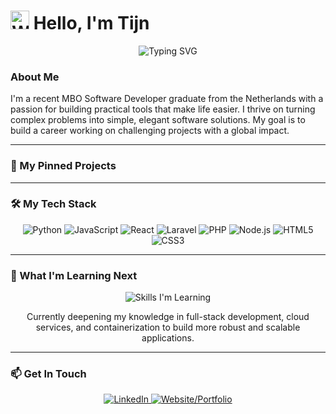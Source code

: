 # <img src="https://raw.githubusercontent.com/Tarikul-Islam-Anik/Animated-Fluent-Emojis/master/Emojis/Hand%20gestures/Waving%20Hand.png" alt="Waving Hand" width="30" height="30" /> Hello, I'm Tijn

<div align="center">
  <!-- FIX: Corrected typo in URL parameter (¢er=true) -->
  <img src="https://readme-typing-svg.herokuapp.com?font=Fira+Code&size=24&duration=3000&pause=1000&color=2E9AFF¢er=true&vCenter=true&width=435&lines=Software+Developer;MBO+Graduate;Passionate+Problem+Solver" alt="Typing SVG" />
</div>

### About Me
I'm a recent MBO Software Developer graduate from the Netherlands with a passion for building practical tools that make life easier. I thrive on turning complex problems into simple, elegant software solutions. My goal is to build a career working on challenging projects with a global impact.

---

### 🚀 My Pinned Projects

---

### 🛠️ My Tech Stack
<div align="center">
  <!-- FIX: Converted Markdown images to HTML <img> tags to render inside the div -->
  <img src="https://img.shields.io/badge/Python-3776AB?style=for-the-badge&logo=python&logoColor=white" alt="Python"/>
  <img src="https://img.shields.io/badge/JavaScript-F7DF1E?style=for-the-badge&logo=javascript&logoColor=black" alt="JavaScript"/>
  <img src="https://img.shields.io/badge/React-61DAFB?style=for-the-badge&logo=react&logoColor=black" alt="React"/>
  <img src="https://img.shields.io/badge/Laravel-FF2D20?style=for-the-badge&logo=laravel&logoColor=white" alt="Laravel"/>
  <img src="https://img.shields.io/badge/PHP-777BB4?style=for-the-badge&logo=php&logoColor=white" alt="PHP"/>
  <img src="https://img.shields.io/badge/Node.js-43853D?style=for-the-badge&logo=node.js&logoColor=white" alt="Node.js"/>
  <img src="https://img.shields.io/badge/HTML5-E34F26?style=for-the-badge&logo=html5&logoColor=white" alt="HTML5"/>
  <img src="https://img.shields.io/badge/CSS3-1572B6?style=for-the-badge&logo=css3&logoColor=white" alt="CSS3"/>
</div>

---

### 🌱 What I'm Learning Next
<div align="center">
  <img src="https://skillicons.dev/icons?i=nextjs,typescript,docker,aws" alt="Skills I'm Learning" />
  <p>Currently deepening my knowledge in full-stack development, cloud services, and containerization to build more robust and scalable applications.</p>
</div>

---
### 📫 Get In Touch
<div align="center">
  <a href="https://www.linkedin.com/in/tijn-verbeek-38ba90336">
    <img src="https://img.shields.io/badge/LinkedIn-0077B5?style=for-the-badge&logo=linkedin&logoColor=white" alt="LinkedIn" />
  </a>
  <a href="https://tijnverbeek.nl">
    <img src="https://img.shields.io/badge/Website-FF5733?style=for-the-badge&logo=firefox-browser&logoColor=white" alt="Website/Portfolio" />
  </a>
</div>
